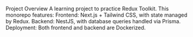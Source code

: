 Project Overview  A learning project to practice Redux Toolkit. This monorepo features:  Frontend: Next.js + Tailwind CSS, with state managed by Redux.  Backend: NestJS, with database queries handled via Prisma.  Deployment: Both frontend and backend are Dockerized.